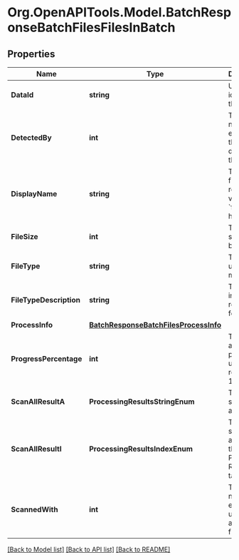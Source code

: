 
# Org.OpenAPITools.Model.BatchResponseBatchFilesFilesInBatch

## Properties

Name | Type | Description | Notes
------------ | ------------- | ------------- | -------------
**DataId** | **string** | Unique identifer for the file. | [optional] 
**DetectedBy** | **int** | Total number of engines that detected this file. | [optional] 
**DisplayName** | **string** | The filename reported via &#x60;filename&#x60; header. | [optional] 
**FileSize** | **int** | Total file size in bytes. | [optional] 
**FileType** | **string** | The filetype using mimetype. | [optional] 
**FileTypeDescription** | **string** | The filetype in human readable format. | [optional] 
**ProcessInfo** | [**BatchResponseBatchFilesProcessInfo**](BatchResponseBatchFilesProcessInfo.md) |  | [optional] 
**ProgressPercentage** | **int** | Track analysis progress until reaches 100. | [optional] 
**ScanAllResultA** | **ProcessingResultsStringEnum** | The overall scan result as string | [optional] 
**ScanAllResultI** | **ProcessingResultsIndexEnum** | The overall scan result as index in the Processing Results table. | [optional] 
**ScannedWith** | **int** | The total number of engines used to analyze this file. | [optional] 

[[Back to Model list]](../README.md#documentation-for-models)
[[Back to API list]](../README.md#documentation-for-api-endpoints)
[[Back to README]](../README.md)

